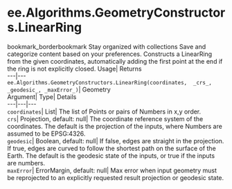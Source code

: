  
#  ee.Algorithms.GeometryConstructors.LinearRing 
bookmark_borderbookmark Stay organized with collections  Save and categorize content based on your preferences. 
Constructs a LinearRing from the given coordinates, automatically adding the first point at the end if the ring is not explicitly closed. 
Usage| Returns  
---|---  
`ee.Algorithms.GeometryConstructors.LinearRing(coordinates,  _crs_, _geodesic_, _maxError_)`| Geometry  
Argument| Type| Details  
---|---|---  
`coordinates`| List| The list of Points or pairs of Numbers in x,y order.  
`crs`| Projection, default: null| The coordinate reference system of the coordinates. The default is the projection of the inputs, where Numbers are assumed to be EPSG:4326.  
`geodesic`| Boolean, default: null| If false, edges are straight in the projection. If true, edges are curved to follow the shortest path on the surface of the Earth. The default is the geodesic state of the inputs, or true if the inputs are numbers.  
`maxError`| ErrorMargin, default: null| Max error when input geometry must be reprojected to an explicitly requested result projection or geodesic state.  
